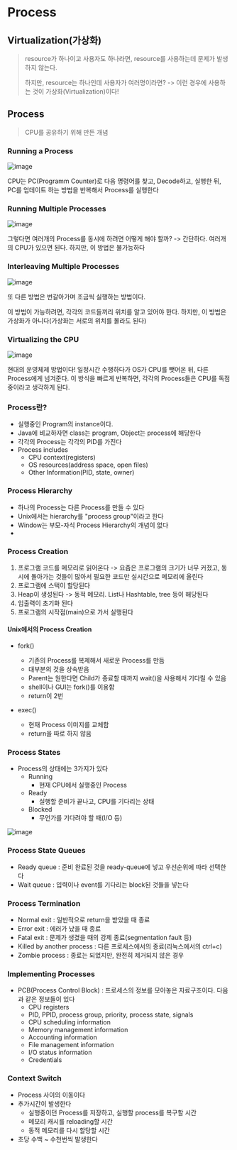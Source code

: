 # Process

## Virtualization(가상화)
> resource가 하나이고 사용자도 하나라면, resource를 사용하는데 문제가 발생하지 않는다.
>
> 하지만, resource는 하나인데 사용자가 여러명이라면? -> 이런 경우에 사용하는 것이 가상화(Virtualization)이다!

## Process
> CPU를 공유하기 위해 만든 개념

### Running a Process

![image](https://user-images.githubusercontent.com/80378041/157029466-552a6d67-9510-4f22-a1d2-e1acc11388dd.png)

CPU는 PC(Programm Counter)로 다음 명령어를 찾고, Decode하고, 실행한 뒤, PC를 업데이트 하는 방법을 반복해서 Process를 실행한다

### Running Multiple Processes

![image](https://user-images.githubusercontent.com/80378041/157030031-7a0e7cf8-feb2-415f-aa3a-0a42ad29a791.png)

그렇다면 여러개의 Process를 동시에 하려면 어떻게 해야 할까? -> 간단하다. 여러개의 CPU가 있으면 된다. 하지만, 이 방법은 불가능하다

### Interleaving Multiple Processes

![image](https://user-images.githubusercontent.com/80378041/157030115-49858169-6067-4d78-b23f-4d2c5b4ce09d.png)

또 다른 방법은 번갈아가며 조금씩 실행하는 방법이다.

이 방법이 가능하려면, 각각의 코드들끼리 위치를 알고 있어야 한다. 하지만, 이 방법은 가상화가 아니다(가상화는 서로의 위치를 몰라도 된다)

### Virtualizing the CPU

![image](https://user-images.githubusercontent.com/80378041/157030246-a37a5a6c-ef01-4456-9d40-824836c207a8.png)

현대의 운영체제 방법이다! 일정시간 수행하다가 OS가 CPU를 뺏어온 뒤, 다른 Process에게 넘겨준다. 이 방식을 빠르게 반복하면, 각각의 Process들은 CPU를 독점중이라고 생각하게 된다.

### Process란?
- 실행중인 Program의 instance이다.
- Java에 비교하자면 class는 program, Object는 process에 해당한다
- 각각의 Process는 각각의 PID를 가진다
- Process includes
  - CPU context(registers)
  - OS resources(address space, open files)
  - Other Information(PID, state, owner)

### Process Hierarchy
- 하나의 Process는 다른 Process를 만들 수 있다
- Unix에서는 hierarchy를 "process group"이라고 한다
- Window는 부모-자식 Process Hierarchy의 개념이 없다
- 
### Process Creation
1. 프로그램 코드를 메모리로 읽어온다 -> 요즘은 프로그램의 크기가 너무 커졌고, 동시에 돌아가는 것들이 많아서 필요한 코드만 실시간으로 메모리에 올린다
2. 프로그램에 스택이 할당된다
3. Heap이 생성된다 -> 동적 메모리. List나 Hashtable, tree 등이 해당된다
4. 입출력이 초기화 된다
5. 프로그램의 시작점(main)으로 가서 실행된다

#### Unix에서의 Process Creation
- fork()
  - 기존의 Process를 복제해서 새로운 Process를 만듬
  - 대부분의 것을 상속받음
  - Parent는 원한다면 Child가 종료할 때까지 wait()을 사용해서 기다릴 수 있음
  - shell이나 GUI는 fork()를 이용함
  - return이 2번

- exec()
  - 현재 Process 이미지를 교체함
  - return을 따로 하지 않음

### Process States
- Process의 상태에는 3가지가 있다
  - Running
    - 현재 CPU에서 실행중인 Process
  - Ready
    - 실행할 준비가 끝나고, CPU를 기다리는 상태
  - Blocked
    - 무언가를 기다려야 할 때(I/O 등)

![image](https://user-images.githubusercontent.com/80378041/157032275-0fd38236-2ffc-431b-a2d8-63df0af83853.png)

### Process State Queues
- Ready queue : 준비 완료된 것을 ready-queue에 넣고 우선순위에 따라 선택한다
- Wait queue : 입력이나 event를 기다리는 block된 것들을 넣는다

### Process Termination
- Normal exit : 일반적으로 return을 받았을 때 종료
- Error exit : 에러가 났을 때 종료
- Fatal exit : 문제가 생겼을 때의 강제 종료(segmentation fault 등)
- Killed by another process : 다른 프로세스에서의 종료(리눅스에서의 ctrl+c)
- Zombie process : 종료는 되었지만, 완전히 제거되지 않은 경우

### Implementing Processes
- PCB(Process Control Block) : 프로세스의 정보를 모아놓은 자료구조이다. 다음과 같은 정보들이 있다
  - CPU registers
  - PID, PPID, process group, priority, process state, signals
  - CPU scheduling information
  - Memory management information
  - Accounting information
  - File management information
  - I/O status information
  - Credentials

### Context Switch
- Process 사이의 이동이다
- 추가시간이 발생한다
  - 실행중이던 Process를 저장하고, 실행할 process를 복구할 시간
  - 메모리 캐시를 reloading할 시간
  - 동적 메모리를 다시 할당할 시간
- 초당 수백 ~ 수천번씩 발생한다

